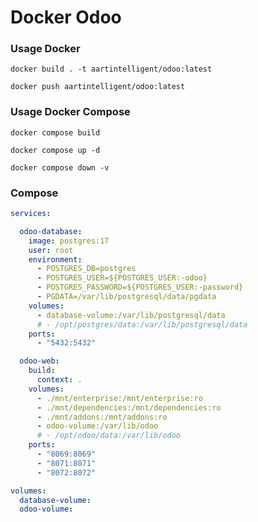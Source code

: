 Docker Odoo
=============

### Usage Docker

```shell
docker build . -t aartintelligent/odoo:latest
```

```shell
docker push aartintelligent/odoo:latest
```

### Usage Docker Compose

```shell
docker compose build
```

```shell
docker compose up -d
```

```shell
docker compose down -v
```

### Compose

```yaml
services:

  odoo-database:
    image: postgres:17
    user: root
    environment:
      - POSTGRES_DB=postgres
      - POSTGRES_USER=${POSTGRES_USER:-odoo}
      - POSTGRES_PASSWORD=${POSTGRES_USER:-password}
      - PGDATA=/var/lib/postgresql/data/pgdata
    volumes:
      - database-volume:/var/lib/postgresql/data
      # - /opt/postgres/data:/var/lib/postgresql/data
    ports:
      - "5432:5432"

  odoo-web:
    build:
      context: .
    volumes:
      - ./mnt/enterprise:/mnt/enterprise:ro
      - ./mnt/dependencies:/mnt/dependencies:ro
      - ./mnt/addons:/mnt/addons:ro
      - odoo-volume:/var/lib/odoo
      # - /opt/odoo/data:/var/lib/odoo
    ports:
      - "8069:8069"
      - "8071:8071"
      - "8072:8072"

volumes:
  database-volume:
  odoo-volume:
```